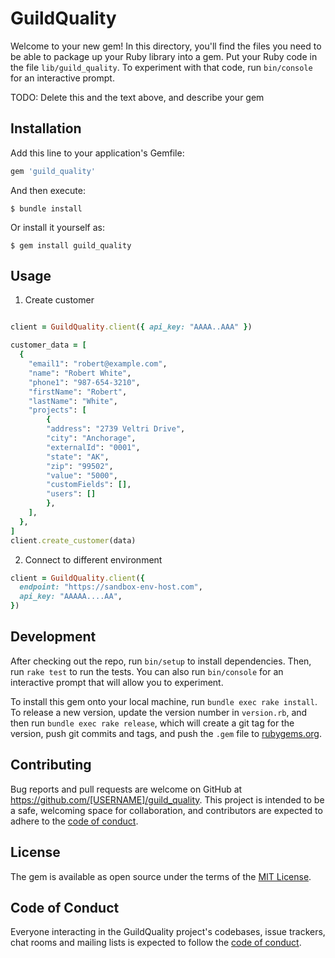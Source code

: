 # GuildQuality

Welcome to your new gem! In this directory, you'll find the files you need to be able to package up your Ruby library into a gem. Put your Ruby code in the file `lib/guild_quality`. To experiment with that code, run `bin/console` for an interactive prompt.

TODO: Delete this and the text above, and describe your gem

## Installation

Add this line to your application's Gemfile:

```ruby
gem 'guild_quality'
```

And then execute:

    $ bundle install

Or install it yourself as:

    $ gem install guild_quality

## Usage

1. Create customer
```ruby

client = GuildQuality.client({ api_key: "AAAA..AAA" })

customer_data = [
  {
    "email1": "robert@example.com",
    "name": "Robert White",
    "phone1": "987-654-3210",
    "firstName": "Robert",
    "lastName": "White",
    "projects": [
        {
        "address": "2739 Veltri Drive",
        "city": "Anchorage",
        "externalId": "0001",
        "state": "AK",
        "zip": "99502",
        "value": "5000",
        "customFields": [],
        "users": []
        },
    ],
  },
]
client.create_customer(data)
```

2. Connect to different environment

```ruby
client = GuildQuality.client({
  endpoint: "https://sandbox-env-host.com",
  api_key: "AAAAA....AA",
})
```

## Development

After checking out the repo, run `bin/setup` to install dependencies. Then, run `rake test` to run the tests. You can also run `bin/console` for an interactive prompt that will allow you to experiment.

To install this gem onto your local machine, run `bundle exec rake install`. To release a new version, update the version number in `version.rb`, and then run `bundle exec rake release`, which will create a git tag for the version, push git commits and tags, and push the `.gem` file to [rubygems.org](https://rubygems.org).

## Contributing

Bug reports and pull requests are welcome on GitHub at https://github.com/[USERNAME]/guild_quality. This project is intended to be a safe, welcoming space for collaboration, and contributors are expected to adhere to the [code of conduct](https://github.com/[USERNAME]/guild_quality/blob/master/CODE_OF_CONDUCT.md).


## License

The gem is available as open source under the terms of the [MIT License](https://opensource.org/licenses/MIT).

## Code of Conduct

Everyone interacting in the GuildQuality project's codebases, issue trackers, chat rooms and mailing lists is expected to follow the [code of conduct](https://github.com/[USERNAME]/guild_quality/blob/master/CODE_OF_CONDUCT.md).
